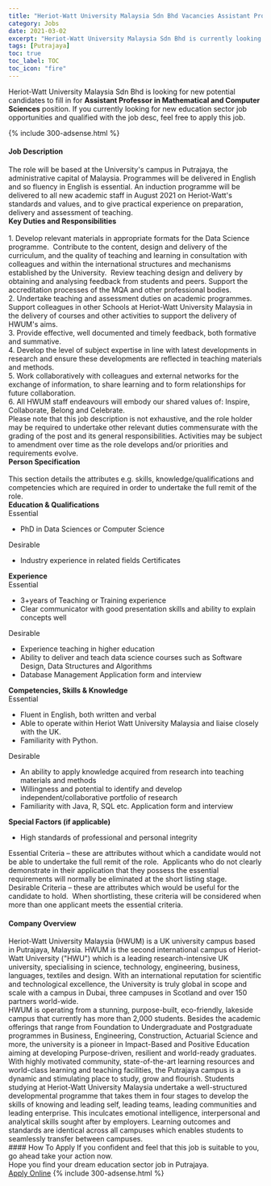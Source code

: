 ```yaml
---
title: "Heriot-Watt University Malaysia Sdn Bhd Vacancies Assistant Professor in Mathematical and Computer Sciences" 
category: Jobs 
date: 2021-03-02 
excerpt: "Heriot-Watt University Malaysia Sdn Bhd is currently looking for suitable person to fill in the Assistant Professor in Mathematical and Computer Sciences which positioned at Putrajaya" 
tags: [Putrajaya] 
toc: true 
toc_label: TOC 
toc_icon: "fire" 
--- 
```


<p>Heriot-Watt University Malaysia Sdn Bhd is looking for new potential candidates to fill in for <b>Assistant Professor in Mathematical and Computer Sciences</b> position. If you currently looking for new education sector job opportunities and qualified with the job desc, feel free to apply this job.
</p>{% include 300-adsense.html %} 
 <div><div><h4>Job Description</h4></div><div><div><span><div><div><div>The role will be based at the University's campus in Putrajaya, the administrative capital of Malaysia. Programmes will be delivered in English and so fluency in English is essential. An induction programme will be delivered to all new academic staff in August 2021 on Heriot-Watt's standards and values, and to give practical experience on preparation, delivery and assessment of teaching.&#8195;</div><div><strong>Key Duties and Responsibilities</strong></div><div><br>1. Develop relevant materials in appropriate formats for the Data Science programme.&#160; Contribute to the content, design and delivery of the curriculum, and the quality of teaching and learning in consultation with colleagues and within the international structures and mechanisms established by the University.&#160; Review teaching design and delivery by obtaining and analysing feedback from students and peers. Support the accreditation processes of the MQA and other professional bodies.</div><div>2. Undertake teaching and assessment duties on academic programmes. Support colleagues in other Schools at Heriot-Watt University Malaysia in the delivery of courses and other activities to support the delivery of HWUM's aims.</div><div>3. Provide effective, well documented and timely feedback, both formative and summative.</div><div>4. Develop the level of subject expertise in line with latest developments in research and ensure these developments are reflected in teaching materials and methods.</div><div>5. Work collaboratively with colleagues and external networks for the exchange of information, to share learning and to form relationships for future collaboration.&#160;</div><div>6. All HWUM staff endeavours will embody our shared values of: Inspire, Collaborate, Belong and Celebrate.</div><div>Please note that this job description is not exhaustive, and the role holder may be required to undertake other relevant duties commensurate with the grading of the post and its general responsibilities. Activities may be subject to amendment over time as the role develops and/or priorities and requirements evolve.</div></div><div><strong>Person Specification&#160;</strong><div><br>This section details the attributes e.g. skills, knowledge/qualifications and competencies which are required in order to undertake the full remit of the role.&#160;</div><div><strong>Education &amp; Qualifications</strong></div><div>Essential</div><ul><li>PhD in Data Sciences or Computer Science&#160;</li></ul><div>Desirable</div><ul><li>Industry experience in related fields Certificates</li></ul><div><strong>Experience</strong></div><div>Essential</div><ul><li>3+years of Teaching or Training experience</li><li>Clear communicator with good presentation skills and ability to explain concepts well</li></ul><div>Desirable</div><ul><li>Experience teaching in higher education</li><li>Ability to deliver and teach data science courses such as Software Design, Data Structures and Algorithms</li><li>Database Management Application form and interview</li></ul><div><strong>Competencies, Skills &amp; Knowledge</strong></div><div>Essential</div><ul><li>Fluent in English, both written and verbal</li><li>Able to operate within Heriot Watt University Malaysia and liaise closely with the UK.</li><li>Familiarity with Python.</li></ul><div>Desirable</div><ul><li>An ability to apply knowledge acquired from research into teaching materials and methods</li><li>Willingness and potential to identify and develop independent/collaborative portfolio of research</li><li>Familiarity with Java, R, SQL etc. Application form and interview</li></ul><div><strong>Special Factors (if applicable)</strong></div><ul><li>High standards of professional and personal integrity&#160;</li></ul><div>Essential Criteria &#8211; these are attributes without which a candidate would not be able to undertake the full remit of the role.&#160; Applicants who do not clearly demonstrate in their application that they possess the essential requirements will normally be eliminated at the short listing stage.</div>Desirable Criteria &#8211; these are attributes which would be useful for the candidate to hold.&#160; When shortlisting, these criteria will be considered when more than one applicant meets the essential criteria.</div></div></span></div></div></div> 
<div><div><h4>Company Overview</h4></div><div><div><span><div><div>
	Heriot-Watt University Malaysia (HWUM) is a UK university campus based in Putrajaya, Malaysia. HWUM is the second international campus of Heriot-Watt University ("HWU") which is a leading research-intensive UK university, specialising in science, technology, engineering, business, languages, textiles and design. With an international reputation for scientific and technological excellence, the University is truly global in scope and scale with a campus in Dubai, three campuses in Scotland and over 150 partners world-wide.</div>
<div>
	HWUM is operating from a stunning, purpose-built, eco-friendly, lakeside campus that currently has more than 2,000 students. Besides the academic offerings that range from Foundation to Undergraduate and Postgraduate programmes in Business, Engineering, Construction, Actuarial Science and more, the university is a pioneer in Impact-Based and Positive Education aiming at developing Purpose-driven, resilient and world-ready graduates.</div>
<div>
	With highly motivated community, state-of-the-art learning resources and world-class learning and teaching facilities, the Putrajaya campus is a dynamic and stimulating place to study, grow and flourish. Students studying at Heriot-Watt University Malaysia undertake a well-structured developmental programme that takes them in four stages to develop the skills of knowing and leading self, leading teams, leading communities and leading enterprise. This inculcates emotional intelligence, interpersonal and analytical skills sought after by employers. Learning outcomes and standards are identical across all campuses which enables students to seamlessly transfer between campuses.</div></div></span></div></div></div> 
#### How To Apply 
If you confident and feel that this job is suitable to you, go ahead take your action now. <br/> 
Hope you find your dream education sector job in Putrajaya. <br/> 
<a href="https://www.jobstreet.com.my/en/job/assistant-professor-in-mathematical-and-computer-sciences-4494526?jobId=jobstreet-my-job-4494526" class="btn btn--info" target="_blank" rel="nofollow noopenner">Apply Online</a> 
{% include 300-adsense.html %} 